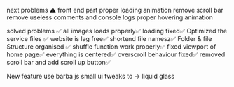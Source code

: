 next problems ⚠️
front end part
proper loading animation 
remove scroll bar
remove useless comments and console logs
proper hovering animation


solved problems ✅
all images loads properly✅
loading fixed✅
Optimized the service files ✅
website is lag free✅
shortend file namesz✅
Folder & file Structure organised ✅
shuffle function work properly✅
fixed viewport of home page✅
everything is centered✅
overscroll behaviour fixed✅
removed scroll bar and add scroll up button✅

New feature
use barba js
small ui tweaks to -> liquid glass 